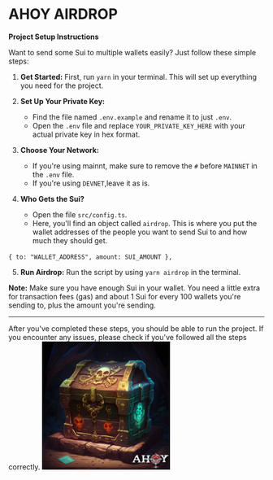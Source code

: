# AHOY AIRDROP
**Project Setup Instructions**

Want to send some Sui to multiple wallets easily? Just follow these simple steps:

1. **Get Started:** First, run `yarn` in your terminal. This will set up everything you need for the project.

2. **Set Up Your Private Key:**
   - Find the file named `.env.example` and rename it to just `.env`.
   - Open the `.env` file and replace `YOUR_PRIVATE_KEY_HERE` with your actual private key in hex format.

3. **Choose Your Network:**
   - If you're using mainnt, make sure to remove the `#` before `MAINNET` in the `.env` file.
   - If you're using `DEVNET`,leave it as is.

4. **Who Gets the Sui?**
   - Open the file `src/config.ts`.
   - Here, you'll find an object called `airdrop`. This is where you put the wallet addresses of the people you want to send Sui to and how much they should get.

`
{
    to: "WALLET_ADDRESS",
    amount: SUI_AMOUNT
  },
  `

5. **Run Airdrop:** Run the script by using `yarn airdrop` in the terminal.


**Note:** Make sure you have enough Sui in your wallet. You need a little extra for transaction fees (gas) and about 1 Sui for every 100 wallets you're sending to, plus the amount you're sending.

---

After you've completed these steps, you should be able to run the project. If you encounter any issues, please check if you've followed all the steps correctly.
<img src="/src/chest.jpeg" width="50%" height="auto">
